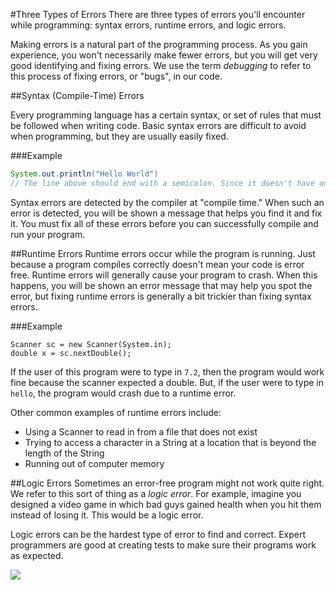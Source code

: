 #Three Types of Errors
There are three types of errors you'll encounter while programming: syntax errors, runtime errors, and logic errors. 

Making errors is a natural part of the programming process. As you gain experience, you won't necessarily make fewer errors, but you will get very good identifying and fixing errors. We use the term *debugging* to refer to this process of fixing errors, or "bugs", in our code.

##Syntax (Compile-Time) Errors

Every programming language has a certain syntax, or set of rules that must be followed when writing code. Basic syntax errors are difficult to avoid when programming, but they are usually easily fixed.

###Example

```java
System.out.println("Hello World")
// The line above should end with a semicolon. Since it doesn't have one, there is a syntax error.
```

Syntax errors are detected by the compiler at "compile time." When such an error is detected, you will be shown a message that helps you find it and fix it. You must fix all of these errors before you can successfully compile and run your program.

##Runtime Errors
Runtime errors occur while the program is running. Just because a program compiles correctly doesn't mean your code is error free. Runtime errors will generally cause your program to crash. When this happens, you will be shown an error message that may help you spot the error, but fixing runtime errors is generally a bit trickier than fixing syntax errors.

###Example
```
Scanner sc = new Scanner(System.in);
double x = sc.nextDouble();
```

If the user of this program were to type in `7.2`, then the program would work fine because the scanner expected a double. But, if the user were to type in `hello`, the program would crash due to a runtime error.

Other common examples of runtime errors include:

* Using a Scanner to read in from a file that does not exist
* Trying to access a character in a String at a location that is beyond the length of the String
* Running out of computer memory

##Logic Errors
Sometimes an error-free program might not work quite right. We refer to this sort of thing as a *logic error*. For example, imagine you designed a video game in which bad guys gained health when you hit them instead of losing it. This would be a logic error.

Logic errors can be the hardest type of error to find and correct. Expert programmers are good at creating tests to make sure their programs work as expected.

![](http://christensenacademy.org/img/signature.png)
